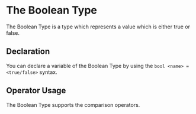 # The Boolean Type
The Boolean Type is a type which represents a value which is either true or false.

## Declaration 
You can declare a variable of the Boolean Type by using the `bool <name> = <true/false>` syntax.

## Operator Usage
The Boolean Type supports the comparison operators.